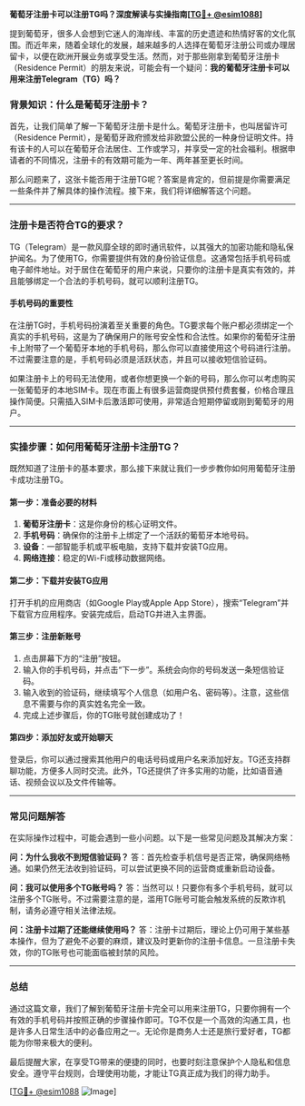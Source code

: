 **葡萄牙注册卡可以注册TG吗？深度解读与实操指南[[TG💪+ @esim1088](https://t.me/s/esim1088)]**

提到葡萄牙，很多人会想到它迷人的海岸线、丰富的历史遗迹和热情好客的文化氛围。而近年来，随着全球化的发展，越来越多的人选择在葡萄牙注册公司或办理居留卡，以便在欧洲开展业务或享受生活。然而，对于那些刚拿到葡萄牙注册卡（Residence Permit）的朋友来说，可能会有一个疑问：**我的葡萄牙注册卡可以用来注册Telegram（TG）吗？**

### 背景知识：什么是葡萄牙注册卡？

首先，让我们简单了解一下葡萄牙注册卡是什么。葡萄牙注册卡，也叫居留许可（Residence Permit），是葡萄牙政府颁发给非欧盟公民的一种身份证明文件。持有该卡的人可以在葡萄牙合法居住、工作或学习，并享受一定的社会福利。根据申请者的不同情况，注册卡的有效期可能为一年、两年甚至更长时间。

那么问题来了，这张卡能否用于注册TG呢？答案是肯定的，但前提是你需要满足一些条件并了解具体的操作流程。接下来，我们将详细解答这个问题。

---

### 注册卡是否符合TG的要求？

TG（Telegram）是一款风靡全球的即时通讯软件，以其强大的加密功能和隐私保护闻名。为了使用TG，你需要提供有效的身份验证信息。这通常包括手机号码或电子邮件地址。对于居住在葡萄牙的用户来说，只要你的注册卡是真实有效的，并且能够绑定一个合法的手机号码，就可以顺利注册TG。

#### 手机号码的重要性

在注册TG时，手机号码扮演着至关重要的角色。TG要求每个账户都必须绑定一个真实的手机号码，这是为了确保用户的账号安全性和合法性。如果你的葡萄牙注册卡上附带了一个葡萄牙本地的手机号码，那么你可以直接使用这个号码进行注册。不过需要注意的是，手机号码必须是活跃状态，并且可以接收短信验证码。

如果注册卡上的号码无法使用，或者你想更换一个新的号码，那么你可以考虑购买一张葡萄牙的本地SIM卡。现在市面上有很多运营商提供预付费套餐，价格合理且操作简便。只需插入SIM卡后激活即可使用，非常适合短期停留或刚到葡萄牙的用户。

---

### 实操步骤：如何用葡萄牙注册卡注册TG？

既然知道了注册卡的基本要求，那么接下来就让我们一步步教你如何用葡萄牙注册卡成功注册TG。

#### 第一步：准备必要的材料

1. **葡萄牙注册卡**：这是你身份的核心证明文件。
2. **手机号码**：确保你的注册卡上绑定了一个活跃的葡萄牙本地号码。
3. **设备**：一部智能手机或平板电脑，支持下载并安装TG应用。
4. **网络连接**：稳定的Wi-Fi或移动数据网络。

#### 第二步：下载并安装TG应用

打开手机的应用商店（如Google Play或Apple App Store），搜索“Telegram”并下载官方应用程序。安装完成后，启动TG并进入主界面。

#### 第三步：注册新账号

1. 点击屏幕下方的“注册”按钮。
2. 输入你的手机号码，并点击“下一步”。系统会向你的号码发送一条短信验证码。
3. 输入收到的验证码，继续填写个人信息（如用户名、密码等）。注意，这些信息不需要与你的真实姓名完全一致。
4. 完成上述步骤后，你的TG账号就创建成功了！

#### 第四步：添加好友或开始聊天

登录后，你可以通过搜索其他用户的电话号码或用户名来添加好友。TG还支持群聊功能，方便多人同时交流。此外，TG还提供了许多实用的功能，比如语音通话、视频会议以及文件传输等。

---

### 常见问题解答

在实际操作过程中，可能会遇到一些小问题。以下是一些常见问题及其解决方案：

**问：为什么我收不到短信验证码？**
答：首先检查手机信号是否正常，确保网络畅通。如果仍然无法收到验证码，可以尝试更换不同的运营商或重新启动设备。

**问：我可以使用多个TG账号吗？**
答：当然可以！只要你有多个手机号码，就可以注册多个TG账号。不过需要注意的是，滥用TG账号可能会触发系统的反欺诈机制，请务必遵守相关法律法规。

**问：注册卡过期了还能继续使用吗？**
答：注册卡过期后，理论上仍可用于某些基本操作，但为了避免不必要的麻烦，建议及时更新你的注册卡信息。一旦注册卡失效，你的TG账号也可能面临被封禁的风险。

---

### 总结

通过这篇文章，我们了解到葡萄牙注册卡完全可以用来注册TG，只要你拥有一个有效的手机号码并按照正确的步骤操作即可。TG不仅是一个高效的沟通工具，也是许多人日常生活中的必备应用之一。无论你是商务人士还是旅行爱好者，TG都能为你带来极大的便利。

最后提醒大家，在享受TG带来的便捷的同时，也要时刻注意保护个人隐私和信息安全。遵守平台规则，合理使用功能，才能让TG真正成为我们的得力助手。

[[TG💪+ @esim1088](https://t.me/s/esim1088) ![Image](https://i.postimg.cc/4NQfJmqS/Snipaste-2025-05-13-00-14-12.png)]